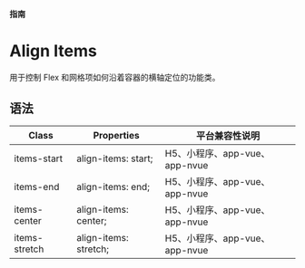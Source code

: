#### <span class="text-lg text-gray-500 font-normal">指南</span>

<div class="w-screen"></div>

# Align Items
<a-typography-text>
    用于控制 Flex 和网格项如何沿着容器的横轴定位的功能类。
</a-typography-text>

<CssPrefix />

## 语法
| Class | Properties | 平台兼容性说明
| --- | --- | ---
| <a-link status="success">items-start</a-link> | <a-link>align-items: start;</a-link> | H5、小程序、app-vue、app-nvue
| <a-link status="success">items-end</a-link> | <a-link>align-items: end;</a-link> | H5、小程序、app-vue、app-nvue
| <a-link status="success">items-center</a-link> | <a-link>align-items: center;</a-link> | H5、小程序、app-vue、app-nvue
| <a-link status="success">items-stretch</a-link> | <a-link>align-items: stretch;</a-link> | H5、小程序、app-vue、app-nvue